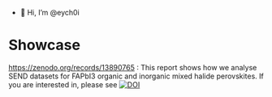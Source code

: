 - 👋 Hi, I’m @eych0i

# Showcase

https://zenodo.org/records/13890765
: This report shows how we analyse SEND datasets for FAPbI3 organic and inorganic mixed halide perovskites. 
If you are interested in, please see [![DOI](https://zenodo.org/badge/DOI/10.1039/D4EE03058C.svg)](https://doi.org/10.1039/D4EE03058C)

<!---
eych0i/eych0i is a ✨ special ✨ repository because its `README.md` (this file) appears on your GitHub profile.
You can click the Preview link to take a look at your changes.
--->
